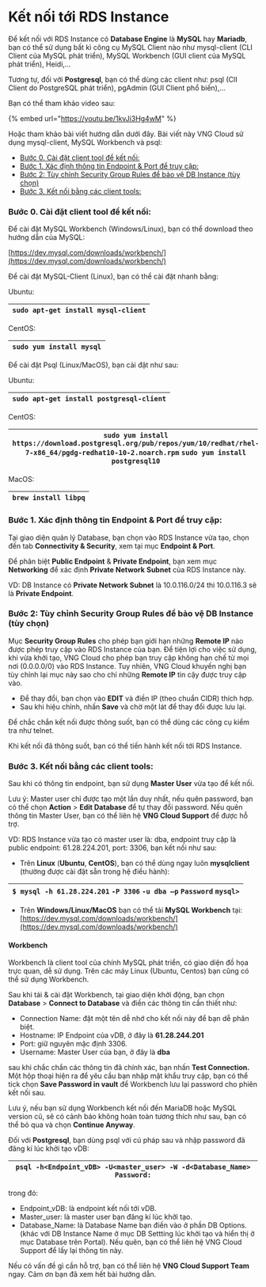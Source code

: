 # Kết nối tới RDS Instance

Để kết nối với RDS Instance có **Database Engine** là **MySQL** hay **Mariadb**, bạn có thể sử dụng bất kì công cụ MySQL Client nào như mysql-client (CLI Client của MySQL phát triển), MySQL Workbench (GUI client của MySQL phát triển), Heidi,… 

Tương tự, đối với **Postgresql**, bạn có thể dùng các client như: psql (ClI Client do PostgreSQL phát triển), pgAdmin (GUI Client phổ biến),...

Bạn có thể tham khảo video sau:

{% embed url="https://youtu.be/1kvJi3Hg4wM" %}

Hoặc tham khảo bài viết hướng dẫn dưới đây. Bài viết này VNG Cloud sử dụng mysql-client, MySQL Workbench và psql:

* [Bước 0. Cài đặt client tool để kết nối:](https://docs.vngcloud.vn/vng-cloud-document/vn/vdb/relational-database-service-rds/ket-noi-toi-rds-instance#ketnoitoirdsinstance-buoc0.caidatclienttooldeketnoi)
* [Bước 1. Xác định thông tin Endpoint & Port để truy cập:](https://docs.vngcloud.vn/vng-cloud-document/vn/vdb/relational-database-service-rds/ket-noi-toi-rds-instance#ketnoitoirdsinstance-buoc1.xacdinhthongtinendpoint-and-portdetruycap)
* [Bước 2: Tùy chỉnh Security Group Rules để bảo vệ DB Instance (tùy chọn)](https://docs.vngcloud.vn/vng-cloud-document/vn/vdb/relational-database-service-rds/ket-noi-toi-rds-instance#ketnoitoirdsinstance-buoc2-tuychinhsecuritygrouprulesdebaovedbinstance-tuychon)
* [Bước 3. Kết nối bằng các client tools:](https://docs.vngcloud.vn/vng-cloud-document/vn/vdb/relational-database-service-rds/ket-noi-toi-rds-instance#ketnoitoirdsinstance-buoc3.ketnoibangcacclienttools)

### Bước 0. Cài đặt client tool để kết nối: 

Để cài đặt MySQL Workbench (Windows/Linux), bạn có thể download theo hướng dẫn của MySQL:

[https://dev.mysql.com/downloads/workbench/](https://dev.mysql.com/downloads/workbench/)

Để cài đặt MySQL-Client (Linux), bạn có thể cài đặt nhanh bằng:

Ubuntu:

| `sudo apt-get install mysql-client` |
| ----------------------------------- |

CentOS:

| `sudo yum install mysql` |
| ------------------------ |

Để cài đặt Psql (Linux/MacOS), bạn cài đặt như sau:

Ubuntu:

| `sudo apt-get install postgresql-client` |
| ---------------------------------------- |

CentOS:

| `sudo yum install https://download.postgresql.org/pub/repos/yum/10/redhat/rhel-7-x86_64/pgdg-redhat10-10-2.noarch.rpm` `sudo yum install postgresql10` |
| ------------------------------------------------------------------------------------------------------------------------------------------------------ |

MacOS:

| `brew install libpq` |
| -------------------- |

### Bước 1. Xác định thông tin Endpoint & Port để truy cập: 

Tại giao diện quản lý Database, bạn chọn vào RDS Instance vừa tạo, chọn đến tab **Connectivity & Security**, xem tại mục **Endpoint & Port**.

Để phân biệt **Public Endpoint** & **Private Endpoint**, bạn xem mục **Networking** để xác định **Private Network** **Subnet** của RDS Instance này.

VD: DB Instance có **Private Network Subnet** là 10.0.116.0/24 thì 10.0.116.3 sẽ là **Private Endpoint**.

### Bước 2: Tùy chỉnh Security Group Rules để bảo vệ DB Instance (tùy chọn) 

Mục **Security Group Rules** cho phép bạn giới hạn những **Remote IP** nào được phép truy cập vào RDS Instance của bạn. Để tiện lợi cho việc sử dụng, khi vừa khởi tạo, VNG Cloud cho phép bạn truy cập không hạn chế từ mọi nơi (0.0.0.0/0) vào RDS Instance. Tuy nhiên, VNG Cloud khuyến nghị bạn tùy chỉnh lại mục này sao cho chỉ những **Remote IP** tin cậy được truy cập vào.

* Để thay đổi, bạn chọn vào **EDIT** và điền IP (theo chuẩn CIDR) thích hợp.
* Sau khi hiệu chỉnh, nhấn **Save** và chờ một lát để thay đổi được lưu lại.

Để chắc chắn kết nối được thông suốt, bạn có thể dùng các công cụ kiểm tra như telnet.

Khi kết nối đã thông suốt, bạn có thể tiến hành kết nối tới RDS Instance.

### Bước 3. Kết nối bằng các client tools: 

Sau khi có thông tin endpoint, bạn sử dụng **Master User** vừa tạo để kết nối.

Lưu ý: Master user chỉ được tạo một lần duy nhất, nếu quên password, bạn có thể chọn **Action** > **Edit Database** để tự thay đổi password. Nếu quên thông tin Master User, bạn có thể liên hệ **VNG Cloud Support** để được hỗ trợ.

VD: RDS Instance vừa tạo có master user là: dba, endpoint truy cập là public endpoint: 61.28.224.201, port: 3306, bạn kết nối như sau:

* Trên **Linux** (**Ubuntu**, **CentOS**), bạn có thể dùng ngay luôn **mysqlclient** (thường được cài đặt sẵn trong hệ điều hành):

| `$ mysql -h 61.28.224.201` `-P 3306` `-u dba –p` `Password` `mysql>` |
| -------------------------------------------------------------------- |

* Trên **Windows/Linux/MacOS** bạn có thể tải **MySQL Workbench** tại: [https://dev.mysql.com/downloads/workbench/](https://dev.mysql.com/downloads/workbench/)

#### Workbench

Workbench là client tool của chính MySQL phát triển, có giao diện đồ họa trực quan, dễ sử dụng. Trên các máy Linux (Ubuntu, Centos) bạn cũng có thể sử dụng Workbench.

Sau khi tải & cài đặt Workbench, tại giao diện khởi động, bạn chọn **Database** > **Connect to Database** và điền các thông tin cần thiết như:

* Connection Name: đặt một tên dễ nhớ cho kết nối này để bạn dễ phân biệt.
* Hostname: IP Endpoint của vDB, ở đây là **61.28.244.201**
* Port: giữ nguyên mặc định 3306.
* Username: Master User của bạn, ở đây là **dba**

sau khi chắc chắn các thông tin đã chính xác, bạn nhấn **Test Connection.** Một hộp thoại hiện ra để yêu cầu bạn nhập mật khẩu truy cập, bạn có thể tick chọn **Save Password in vault** để Workbench lưu lại password cho phiên kết nối sau.

Lưu ý, nếu bạn sử dụng Workbench kết nối đến MariaDB hoặc MySQL version cũ, sẽ có cảnh báo không hoàn toàn tương thích như sau, bạn có thể bỏ qua và chọn **Continue Anyway**.

Đối với **Postgresql**, bạn dùng psql với cú pháp sau và nhập password đã đăng kí lúc khởi tạo vDB:

| `psql -h<Endpoint_vDB> -U<master_user> -W -d<Database_Name>` `Password:` |
| ------------------------------------------------------------------------ |

trong đó:

* Endpoint\_vDB: là endpoint kết nối tới vDB.
* Master\_user: là master user bạn đăng kí lúc khởi tạo.
* Database\_Name: là Database Name bạn điền vào ở phần DB Options. (khác với DB Instance Name ở mục DB Settting lúc khởi tạo và hiển thị ở mục Database trên Portal). Nếu quên, bạn có thể liên hệ VNG Cloud Support để lấy lại thông tin này. 

Nếu có vấn đề gì cần hỗ trợ, bạn có thể liên hệ **VNG Cloud Support Team** ngay. Cảm ơn bạn đã xem hết bài hướng dẫn.
